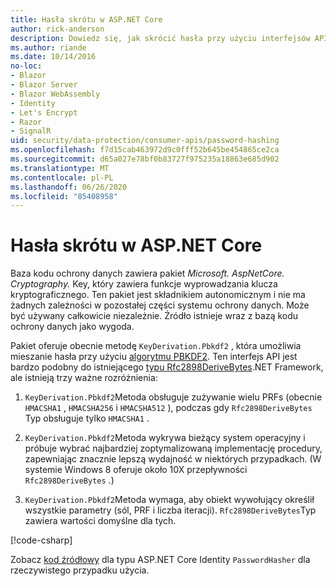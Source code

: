 ```yaml
---
title: Hasła skrótu w ASP.NET Core
author: rick-anderson
description: Dowiedz się, jak skrócić hasła przy użyciu interfejsów API ochrony danych ASP.NET Core.
ms.author: riande
ms.date: 10/14/2016
no-loc:
- Blazor
- Blazor Server
- Blazor WebAssembly
- Identity
- Let's Encrypt
- Razor
- SignalR
uid: security/data-protection/consumer-apis/password-hashing
ms.openlocfilehash: f7d15cab463972d9c0fff52b645be454865ce2ca
ms.sourcegitcommit: d65a027e78bf0b83727f975235a18863e685d902
ms.translationtype: MT
ms.contentlocale: pl-PL
ms.lasthandoff: 06/26/2020
ms.locfileid: "85408958"
---
```

# <a name="hash-passwords-in-aspnet-core"></a>Hasła skrótu w ASP.NET Core

Baza kodu ochrony danych zawiera pakiet *Microsoft. AspNetCore. Cryptography.* Key, który zawiera funkcje wyprowadzania klucza kryptograficznego. Ten pakiet jest składnikiem autonomicznym i nie ma żadnych zależności w pozostałej części systemu ochrony danych. Może być używany całkowicie niezależnie. Źródło istnieje wraz z bazą kodu ochrony danych jako wygoda.

Pakiet oferuje obecnie metodę `KeyDerivation.Pbkdf2` , która umożliwia mieszanie hasła przy użyciu [algorytmu PBKDF2](https://tools.ietf.org/html/rfc2898#section-5.2). Ten interfejs API jest bardzo podobny do istniejącego [typu Rfc2898DeriveBytes](/dotnet/api/system.security.cryptography.rfc2898derivebytes).NET Framework, ale istnieją trzy ważne rozróżnienia:

1. `KeyDerivation.Pbkdf2`Metoda obsługuje zużywanie wielu PRFs (obecnie `HMACSHA1` , `HMACSHA256` i `HMACSHA512` ), podczas gdy `Rfc2898DeriveBytes` Typ obsługuje tylko `HMACSHA1` .

2. `KeyDerivation.Pbkdf2`Metoda wykrywa bieżący system operacyjny i próbuje wybrać najbardziej zoptymalizowaną implementację procedury, zapewniając znacznie lepszą wydajność w niektórych przypadkach. (W systemie Windows 8 oferuje około 10X przepływności `Rfc2898DeriveBytes` .)

3. `KeyDerivation.Pbkdf2`Metoda wymaga, aby obiekt wywołujący określił wszystkie parametry (sól, PRF i liczba iteracji). `Rfc2898DeriveBytes`Typ zawiera wartości domyślne dla tych.

[!code-csharp[](password-hashing/samples/passwordhasher.cs)]

Zobacz [kod źródłowy](https://github.com/dotnet/AspNetCore/blob/master/src/Identity/Extensions.Core/src/PasswordHasher.cs) dla typu ASP.NET Core Identity `PasswordHasher` dla rzeczywistego przypadku użycia.

